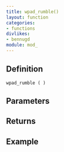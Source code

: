 ```yaml
---
title: wpad_rumble()
layout: function
categories:
- functions
divlikes:
- bennugd
module: mod_
---
```


## Definition

    wpad_rumble ( )

## Parameters

## Returns

## Example
